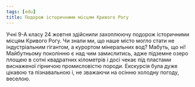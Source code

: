 ```yaml
---
tags: [edu]
title: Подорож історичними місцям Кривого Рогу
---
```


Учні 9-А класу 24 жовтня здійснили захоплюючу подорож історичними місцям Кривого Рогу. Чи знали ми, що наше місто могло стати не індустріальним гігантом, а курортом мінеральних вод? Мабуть, що ні! Майбутньому поколінню є над чим замислитись, адже підземне озеро площею в сотні квадратних кілометрів і досі чекає під пластами виснаженої гірничою промисловістю породи. Екскурсія була дуже цікавою та пізнавальною і, не зважаючи на осінню холодну погоду, веселою.

<slideshow id="72157689808147346"></slideshow>

